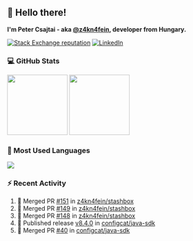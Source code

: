 ## 👋 Hello there!

**I'm Peter Csajtai - aka [@z4kn4fein](https://github.com/z4kn4fein), developer from Hungary.**

[![Stack Exchange reputation](https://img.shields.io/stackexchange/stackoverflow/r/8700582?color=orange&label=reputation&logo=stackoverflow&style=for-the-badge)](https://stackoverflow.com/users/8700582)
[![LinkedIn](https://img.shields.io/badge/linkedin-%230077B5.svg?style=for-the-badge&logo=linkedin&logoColor=white)](https://www.linkedin.com/in/csajtai-p%C3%A9ter-45395341/)

### 💻 GitHub Stats

<div>
  <img height="140px" src="https://github-readme-stats-pcsajtai.vercel.app/api?username=z4kn4fein&show_icons=true&hide_border=true&count_private=true&custom_title=Stats&theme=dracula&line_height=24&hide_title=true">
  <img height="140px" src="https://streak-stats.demolab.com?user=z4kn4fein&theme=dracula&hide_border=true">
  
</div>

### :toolbox: Most Used Languages

<img src="https://github-readme-stats-pcsajtai.vercel.app/api/top-langs/?username=z4kn4fein&theme=dracula&hide_border=true&layout=compact&langs_count=8&hide_title=true">

### :zap: Recent Activity

<!--START_SECTION:activity-->
1. 🎉 Merged PR [#151](https://github.com/z4kn4fein/stashbox/pull/151) in [z4kn4fein/stashbox](https://github.com/z4kn4fein/stashbox)
2. 🎉 Merged PR [#149](https://github.com/z4kn4fein/stashbox/pull/149) in [z4kn4fein/stashbox](https://github.com/z4kn4fein/stashbox)
3. 🎉 Merged PR [#148](https://github.com/z4kn4fein/stashbox/pull/148) in [z4kn4fein/stashbox](https://github.com/z4kn4fein/stashbox)
4. 🚀 Published release [v8.4.0](https://github.com/configcat/java-sdk/releases/tag/v8.4.0) in [configcat/java-sdk](https://github.com/configcat/java-sdk)
5. 🎉 Merged PR [#40](https://github.com/configcat/java-sdk/pull/40) in [configcat/java-sdk](https://github.com/configcat/java-sdk)
<!--END_SECTION:activity-->
